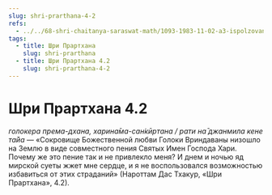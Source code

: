 ```yaml
---
slug: shri-prarthana-4-2
refs:
  - ../../68-shri-chaitanya-saraswat-math/1093-1983-11-02-a3-ispolzovanie-fisgarmonii-nezhelatelno.md
tags:
  - title: Шри Прартхана
    slug: shri-prarthana
  - title: Шри Прартхана 4.2
    slug: shri-prarthana-4-2
---
```


# Шри Прартхана 4.2

*голокера према-дхана, харина̄ма-сан̇кӣртана / рати на̄ джанмила кене та̄йа* — «Сокровище Божественной любви Голоки Вриндаваны низошло на Землю в виде совместного пения Святых Имен Господа Хари. Почему же это пение так и не привлекло меня? И днем и ночью яд мирской суеты жжет мне сердце, и я не воспользовался возможностью избавиться от этих страданий» (Нароттам Дас Тхакур, «Шри Прартхана», 4.2).
